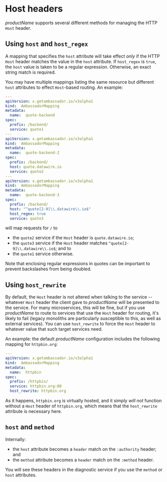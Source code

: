 # Host headers

$productName$ supports several different methods for managing the HTTP `Host` header.

## Using `host` and `host_regex`

A mapping that specifies the `host` attribute will take effect _only_ if the HTTP `Host` header matches the value in the `host` attribute. If `host_regex` is `true`, the `host` value is taken to be a regular expression. Otherwise, an exact string match is required.

You may have multiple mappings listing the same resource but different `host` attributes to effect `Host`-based routing. An example:

```yaml
---
apiVersion: x.getambassador.io/v3alpha1
kind:  AmbassadorMapping
metadata:
  name:  quote-backend
spec:
  prefix: /backend/
  service: quote1
---
apiVersion: x.getambassador.io/v3alpha1
kind:  AmbassadorMapping
metadata:
  name:  quote-backend-2
spec:
  prefix: /backend/
  host: quote.datawire.io
  service: quote2
---
apiVersion: x.getambassador.io/v3alpha1
kind:  AmbassadorMapping
metadata:
  name:  quote-backend-3
spec:
  prefix: /backend/
  host: "^quote[2-9]\\.datawire\\.io$"
  host_regex: true
  service: quote3
```

will map requests for `/` to

- the `quote2` service if the `Host` header is `quote.datawire.io`;
- the `quote3` service if the `Host` header matches `^quote[2-9]\\.datawire\\.io$`; and to
- the `quote1` service otherwise.

Note that enclosing regular expressions in quotes can be important to prevent backslashes from being doubled.

## Using `host_rewrite`

By default, the `Host` header is not altered when talking to the service -- whatever `Host` header the client gave to $productName$ will be presented to the service. For many microservices, this will be fine, but if you use $productName$ to route to services that use the `Host` header for routing, it's likely to fail (legacy monoliths are particularly susceptible to this, as well as external services). You can use `host_rewrite` to force the `Host` header to whatever value that such target services need.

An example: the default $productName$ configuration includes the following mapping for `httpbin.org`:

```yaml
---
apiVersion: x.getambassador.io/v3alpha1
kind:  AmbassadorMapping
metadata:
  name:  httpbin
spec:
  prefix: /httpbin/
  service: httpbin.org:80
  host_rewrite: httpbin.org
```

As it happens, `httpbin.org` is virtually hosted, and it simply _will not_ function without a `Host` header of `httpbin.org`, which means that the `host_rewrite` attribute is necessary here.

## `host` and `method`

Internally:

- the `host` attribute becomes a `header` match on the `:authority` header; and
- the `method` attribute becomes a `header` match on the `:method` header.

You will see these headers in the diagnostic service if you use the `method` or `host` attributes.
